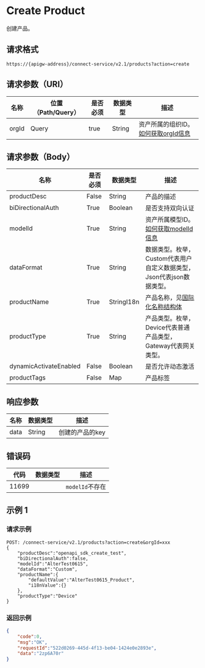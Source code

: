 # Create Product

创建产品。

## 请求格式

```
https://{apigw-address}/connect-service/v2.1/products?action=create
```

## 请求参数（URI）

| 名称          | 位置（Path/Query） | 是否必须 | 数据类型 | 描述      |
|---------------|------------------|----------|-----------|--------------|
| orgId         | Query            | true     | String    | 资产所属的组织ID。[如何获取orgId信息](/docs/api/zh_CN/latest/api_faqs#id-orgid-orgid)                |


## 请求参数（Body）

| 名称          | 是否必须 | 数据类型 | 描述      |
|--------------------|----------|-----------|--------------|
| productDesc       | False     | String       | 产品的描述                                                         |
| biDirectionalAuth | True      | Boolean      | 是否支持双向认证                                                   |
| modelId           | True      | String      | 资产所属模型ID。[如何获取modelId信息](/docs/api/zh_CN/latest/api_faqs#modelid-modelid)   |
| dataFormat        | True      | String      | 数据类型。枚举，Custom代表用户自定义数据类型，Json代表json数据类型。|
| productName       | True      | StringI18n | 产品名称，见[国际化名称结构体](/docs/api/zh_CN/latest/api_faqs.html#id3)|
| productType       | True      | String      | 产品类型。枚举，Device代表普通产品类型，Gateway代表网关类型。|
|dynamicActivateEnabled|False|Boolean|是否允许动态激活|
|productTags|False|Map|产品标签|



## 响应参数

| 名称| 数据类型 | 描述         |
|-------------|-----------------------------------|-----------------------------|
| data| String                           | 创建的产品的key               |


## 错误码

| 代码| 数据类型 | 描述         |
|-------------|-----------------------------------|-----------------------------|
| 11699|                       |`modelId`不存在              |

## 示例 1

### 请求示例

```
POST: /connect-service/v2.1/products?action=create&orgId=xxx
{
	"productDesc":"openapi_sdk_create_test",
	"biDirectionalAuth":false,
	"modelId":"AlterTest0615",
	"dataFormat":"Custom",
	"productName":{
		"defaultValue":"AlterTest0615_Product",
		"i18nValue":{}
	},
	"productType":"Device"
}

```

### 返回示例

```json
{
	"code":0,
	"msg":"OK",
	"requestId":"522d0269-445d-4f13-be04-1424e0e2893e",
	"data":"2zp6A70r"
}
```

